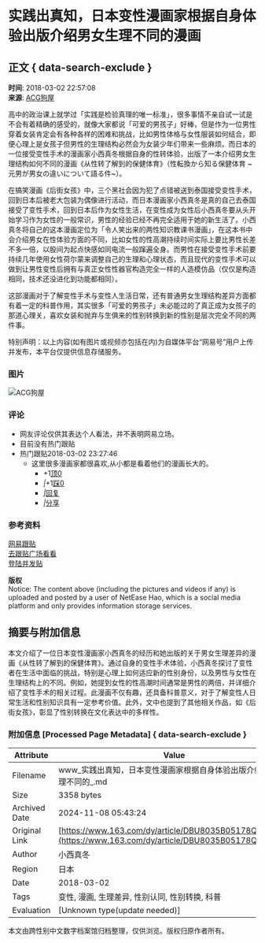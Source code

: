 # 实践出真知，日本变性漫画家根据自身体验出版介绍男女生理不同的漫画

## 正文 { data-search-exclude }


**时间**: 2018-03-02 22:57:08  
**来源**: [ACG狗屋](https://www.163.com/dy/media/T1451654561132.html)  

高中的政治课上就学过「实践是检验真理的唯一标准」，很多事情不亲自试一试是不会有着精确的感受的，就像大家都说「可爱的男孩子」好棒，但是作为一位男性穿着女装肯定会有各种各样的困难和挑战，比如男性体格与女性服装如何结合，即便心理上是女孩子但男性的生理结构必然会为女装少年们带来一些麻烦。而日本的一位接受变性手术的漫画家小西真冬根据自身的性转体验，出版了一本介绍男女生理结构如何不同的漫画《从性转了解到的保健体育》（性転換から知る保健体育 ~元男が男女の違いについて語る件~）。

在搞笑漫画《后街女孩》中，三个黑社会因为犯了点错被送到泰国接受变性手术，回到日本后被老大包装为偶像进行活动，而日本漫画家小西真冬是真的自己去泰国接受了变性手术，回到日本后作为女性生活，在变性成为女性后小西真冬要从头开始学习作为女性的一般常识，男性的经验已经不再完全适用于她的新生活了。小西真冬将自己的这本漫画定位为「令人笑出来的两性知识教课书漫画」，在这本书中会介绍男女在性体验方面的不同，比如女性的性高潮持续时间实际上要比男性长差不多一倍，以股间为起点快感如同电流一般蹿遍全身。而男性在接受变性手术前要持续几年使用女性荷尔蒙来调整自己的生理和心理状态，而且现代的变性手术可以做到让男性变性后拥有与真正女性性器官构造完全一样的人造模仿品（仅仅是构造相同，技术还没进化到功能都相同）。

这部漫画对于了解变性手术与变性人生活日常，还有普通男女生理结构差异方面都有着一定的科普作用，其实很多「可爱的男孩子」未必能过的了真正成为女孩子的那道心理关，喜欢女装和抛弃与生俱来的性别转换到新的性别是层次完全不同的两件事。

特别声明：以上内容(如有图片或视频亦包括在内)为自媒体平台“网易号”用户上传并发布，本平台仅提供信息存储服务。

### 图片
![ACG狗屋](http://cms-bucket.nosdn.127.net/435546142671487999bf4c2e75d486d420161223120845.jpg)

### 评论
- 网友评论仅供其表达个人看法，并不表明网易立场。  
- 目前没有热门跟贴  
- 热门跟贴2018-03-02 23:27:46  
  - 这里很多漫画家都很喜欢,从小都是看着他们的漫画长大的。  
    - +1[顶0](javascript:void(0);)
    - _|_+1[踩0](javascript:void(0))
    - _|_[回复](javascript:void(0))
    - _|_[分享](javascript:void(0))  

### 参考资料
[网易跟贴](https://comment.tie.163.com/DBU8035B05178QDO.html)  
[去跟贴广场看看](http://tie.163.com/?f=0tie)  
[登陆并发贴](https://comment.tie.163.com/DBU8035B05178QDO.html)  

**版权**  
Notice: The content above (including the pictures and videos if any) is uploaded and posted by a user of NetEase Hao, which is a social media platform and only provides information storage services.  


## 摘要与附加信息

<!-- tcd_abstract -->
本文介绍了一位日本变性漫画家小西真冬的经历和她出版的关于男女生理差异的漫画《从性转了解到的保健体育》。通过自身的变性手术体验，小西真冬探讨了变性者在生活中面临的挑战，特别是心理上如何适应新的性别身份，以及男性与女性在生理结构上的不同。例如，她提到女性的性高潮时间通常是男性的两倍，并详细介绍了变性手术的相关过程。此漫画不仅有趣，还具备科普意义，对于了解变性人日常生活和性别知识具有一定参考价值。此外，文中也提到了其他相关作品，如《后街女孩》，彰显了性别转换在文化表达中的多样性。
<!-- tcd_abstract_end -->

### 附加信息 [Processed Page Metadata] { data-search-exclude }

| Attribute       | Value                                  |
|-----------------|----------------------------------------|
| Filename        | www_实践出真知，日本变性漫画家根据自身体验出版介绍男女生理不同的_.md                             |
| Size            | 3358 bytes                           |
| Archived Date   | 2024-11-08 05:43:24                             |
| Original Link   | [https://www.163.com/dy/article/DBU8035B05178QDO.html](https://www.163.com/dy/article/DBU8035B05178QDO.html)                       |
| Author          | 小西真冬                               |
| Region          | 日本                               |
| Date            | 2018-03-02                                 |
| Tags            | 变性, 漫画, 生理差异, 性别认同, 性别转换, 科普                                 |
| Evaluation            | [Unknown type(update needed)]                                 |
<!-- tcd_table_end -->

本文由跨性别中文数字档案馆归档整理，仅供浏览。版权归原作者所有。
